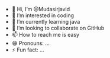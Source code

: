 - 👋 Hi, I’m @Mudasirjavid
- 👀 I’m interested in coding
- 🌱 I’m currently learning java
- 💞️ I’m looking to collaborate on GitHub
- 📫 How to reach me is easy
- 😄 Pronouns: ...
- ⚡ Fun fact: ...

<!---
Mudasirjavid/Mudasirjavid is a ✨ special ✨ repository because its `README.md` (this file) appears on your GitHub profile.
You can click the Preview link to take a look at your changes.
--->
